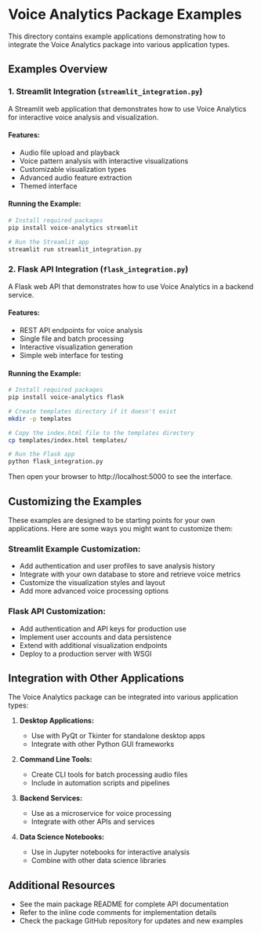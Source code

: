 # Voice Analytics Package Examples

This directory contains example applications demonstrating how to integrate the Voice Analytics package into various application types.

## Examples Overview

### 1. Streamlit Integration (`streamlit_integration.py`)

A Streamlit web application that demonstrates how to use Voice Analytics for interactive voice analysis and visualization.

#### Features:
- Audio file upload and playback
- Voice pattern analysis with interactive visualizations
- Customizable visualization types
- Advanced audio feature extraction
- Themed interface

#### Running the Example:
```bash
# Install required packages
pip install voice-analytics streamlit

# Run the Streamlit app
streamlit run streamlit_integration.py
```

### 2. Flask API Integration (`flask_integration.py`)

A Flask web API that demonstrates how to use Voice Analytics in a backend service.

#### Features:
- REST API endpoints for voice analysis
- Single file and batch processing
- Interactive visualization generation
- Simple web interface for testing

#### Running the Example:
```bash
# Install required packages
pip install voice-analytics flask

# Create templates directory if it doesn't exist
mkdir -p templates

# Copy the index.html file to the templates directory
cp templates/index.html templates/

# Run the Flask app
python flask_integration.py
```

Then open your browser to http://localhost:5000 to see the interface.

## Customizing the Examples

These examples are designed to be starting points for your own applications. Here are some ways you might want to customize them:

### Streamlit Example Customization:
- Add authentication and user profiles to save analysis history
- Integrate with your own database to store and retrieve voice metrics
- Customize the visualization styles and layout
- Add more advanced voice processing options

### Flask API Customization:
- Add authentication and API keys for production use
- Implement user accounts and data persistence
- Extend with additional visualization endpoints
- Deploy to a production server with WSGI

## Integration with Other Applications

The Voice Analytics package can be integrated into various application types:

1. **Desktop Applications:**
   - Use with PyQt or Tkinter for standalone desktop apps
   - Integrate with other Python GUI frameworks

2. **Command Line Tools:**
   - Create CLI tools for batch processing audio files
   - Include in automation scripts and pipelines

3. **Backend Services:**
   - Use as a microservice for voice processing
   - Integrate with other APIs and services

4. **Data Science Notebooks:**
   - Use in Jupyter notebooks for interactive analysis
   - Combine with other data science libraries

## Additional Resources

- See the main package README for complete API documentation
- Refer to the inline code comments for implementation details
- Check the package GitHub repository for updates and new examples

